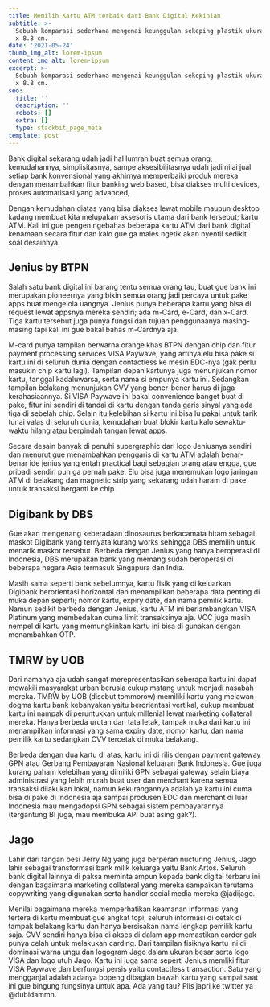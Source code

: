```yaml
---
title: Memilih Kartu ATM terbaik dari Bank Digital Kekinian
subtitle: >-
  Sebuah komparasi sederhana mengenai keunggulan sekeping plastik ukuran 12,5 cm
  x 8.8 cm.
date: '2021-05-24'
thumb_img_alt: lorem-ipsum
content_img_alt: lorem-ipsum
excerpt: >-
  Sebuah komparasi sederhana mengenai keunggulan sekeping plastik ukuran 12,5 cm
  x 8.8 cm.
seo:
  title: ''
  description: ''
  robots: []
  extra: []
  type: stackbit_page_meta
template: post
---
```

Bank digital sekarang udah jadi hal lumrah buat semua orang; kemudahannya, simplisitasnya, sampe aksesibilitasnya udah jadi nilai jual setiap bank konvensional yang akhirnya memperbaiki produk mereka dengan menambahkan fitur banking web based, bisa diakses multi devices, proses automatisasi yang advanced,

Dengan kemudahan diatas yang bisa diakses lewat mobile maupun desktop kadang membuat kita melupakan aksesoris utama dari bank tersebut; kartu ATM. Kali ini gue pengen ngebahas beberapa kartu ATM dari bank digital kenamaan secara fitur dan kalo gue ga males ngetik akan nyentil sedikit soal desainnya.

## Jenius by BTPN

Salah satu bank digital ini barang tentu semua orang tau, buat gue bank ini merupakan pioneernya yang bikin semua orang jadi percaya untuk pake apps buat mengelola uangnya. Jenius punya beberapa kartu yang bisa di request lewat appsnya mereka sendiri; ada m-Card, e-Card, dan x-Card. Tiga kartu tersebut juga punya fungsi dan tujuan penggunaanya masing-masing tapi kali ini gue bakal bahas m-Cardnya aja.

M-card punya tampilan berwarna orange khas BTPN dengan chip dan fitur payment processing services VISA Paywave; yang artinya elu bisa pake si kartu ini di seluruh dunia dengan contactless ke mesin EDC-nya (gak perlu masukin chip kartu lagi). Tampilan depan kartunya juga menunjukan nomor kartu, tanggal kadaluwarsa, serta nama si empunya kartu ini. Sedangkan tampilan belakang menunjukan CVV yang bener-bener harus di jaga kerahasiaannya. Si VISA Paywave ini bakal convenience banget buat di pake, fitur ini sendiri di tandai di kartu dengan tanda garis sinyal yang ada tiga di sebelah chip. Selain itu kelebihan si kartu ini bisa lu pakai untuk tarik tunai valas di seluruh dunia, kemudahan buat blokir kartu kalo sewaktu-waktu hilang atau berpindah tangan lewat apps.

Secara desain banyak di penuhi supergraphic dari logo Jeniusnya sendiri dan menurut gue menambahkan penggaris di kartu ATM adalah benar-benar ide jenius yang entah practical bagi sebagian orang atau engga, gue pribadi sendiri pun ga pernah pake. Elu bisa juga menemukan logo jaringan ATM di belakang dan magnetic strip yang sekarang udah haram di pake untuk transaksi berganti ke chip.

## Digibank by DBS

Gue akan mengenang keberadaan dinosaurus berkacamata hitam sebagai maskot Digibank yang ternyata kurang works sehingga DBS memilih untuk menarik maskot tersebut. Berbeda dengan Jenius yang hanya beroperasi di Indonesia, DBS merupakan bank yang memang sudah beroperasi di beberapa negara Asia termasuk Singapura dan India.

Masih sama seperti bank sebelumnya, kartu fisik yang di keluarkan Digibank berorientasi horizontal dan menampilkan beberapa data penting di muka depan seperti; nomor kartu, expiry date, dan nama pemilik kartu. Namun sedikit berbeda dengan Jenius, kartu ATM ini berlambangkan VISA Platinum yang membedakan cuma limit transaksinya aja. VCC juga masih nempel di kartu yang memungkinkan kartu ini bisa di gunakan dengan menambahkan OTP.



## TMRW by UOB

Dari namanya aja udah sangat merepresentasikan seberapa kartu ini dapat mewakili masyarakat urban berusia cukup matang untuk menjadi nasabah mereka. TMRW by UOB (disebut tommorow) memiliki kartu yang melawan dogma kartu bank kebanyakan yaitu berorientasi vertikal, cukup membuat kartu ini nampak di peruntukkan untuk millenial lewat marketing collateral mereka. Hanya berbeda urutan dan tata letak, tampak muka dari kartu ini menampilkan informasi yang sama expiry date, nomor kartu, dan nama pemilik kartu sedangkan CVV tercetak di muka belakang.

Berbeda dengan dua kartu di atas, kartu ini di rilis dengan payment gateway GPN atau Gerbang Pembayaran Nasional keluaran Bank Indonesia. Gue juga kurang paham kelebihan yang dimiliki GPN sebagai gateway selain biaya administrasi yang lebih murah buat user dan merchant karena semua transaksi dilakukan lokal, namun kekurangannya adalah ya kartu ini cuma bisa di pake di Indonesia aja sampai produsen EDC dan merchant di luar Indonesia mau mengadopsi GPN sebagai sistem pembayarannya (tergantung BI juga, mau membuka API buat asing gak?).

## Jago

Lahir dari tangan besi Jerry Ng yang juga berperan nucturing Jenius, Jago lahir sebagai transformasi bank milik keluarga yaitu Bank Artos. Seluruh bank digital lainnya di paksa meminta ampun kepada bank digital terbaru ini dengan bagaimana marketing collateral yang mereka sampaikan terutama copywriting yang digunakan serta handler social media mereka @jadijago.

Menilai bagaimana mereka memperhatikan keamanan informasi yang tertera di kartu membuat gue angkat topi, seluruh informasi di cetak di tampak belakang kartu dan hanya bersisakan nama lengkap pemilik kartu saja. CVV sendiri hanya bisa di akses di dalam app memastikan carder gak punya celah untuk melakukan carding. Dari tampilan fisiknya kartu ini di dominasi warna ungu dan logogram Jago dalam ukuran besar serta logo VISA dan logo utuh Jago. Kartu ini juga sama seperti Jenius memliki fitur VISA Paywave dan berfungsi persis yaitu contactless transaction. Satu yang mengganjal adalah adanya bopeng dibagian bawah kartu yang sampai saat ini gue bingung fungsinya untuk apa. Ada yang tau? Plis japri ke twitter ya @dubidammn.

